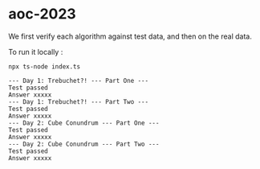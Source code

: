 # aoc-2023

We first verify each algorithm against test data, and then on the real data.

To run it locally :

`npx ts-node index.ts`

```
--- Day 1: Trebuchet?! --- Part One ---
Test passed
Answer xxxxx
--- Day 1: Trebuchet?! --- Part Two ---
Test passed
Answer xxxxx
--- Day 2: Cube Conundrum --- Part One ---
Test passed
Answer xxxxx
--- Day 2: Cube Conundrum --- Part Two ---
Test passed
Answer xxxxx
```
